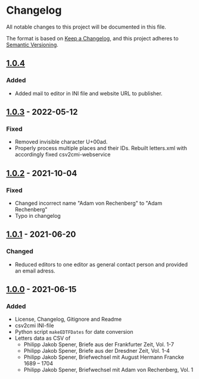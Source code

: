 # Changelog

All notable changes to this project will be documented in this file.

The format is based on [Keep a Changelog](https://keepachangelog.com/en/1.0.0/), and this project adheres to [Semantic Versioning](https://semver.org/spec/v2.0.0.html).

## [1.0.4]

### Added

- Added mail to editor in INI file and website URL to publisher.

## [1.0.3] - 2022-05-12

### Fixed

- Removed invisible character U+00ad.
- Properly process multiple places and their IDs. Rebuilt letters.xml with accordingly fixed csv2cmi-webservice

## [1.0.2] - 2021-10-04

### Fixed

- Changed incorrect name "Adam von Rechenberg" to "Adam Rechenberg"
- Typo in changelog

## [1.0.1] - 2021-06-20

### Changed

- Reduced editors to one editor as general contact person and provided an email adress.

## [1.0.0] - 2021-06-15

### Added

- License, Changelog, Gitignore and Readme
- csv2cmi INI-file
- Python script `makeEDTFDates` for date conversion
- Letters data as CSV of
  - Philipp Jakob Spener, Briefe aus der Frankfurter Zeit, Vol. 1-7
  - Philipp Jakob Spener, Briefe aus der Dresdner Zeit, Vol. 1-4
  - Philipp Jakob Spener, Briefwechsel mit August Hermann Francke 1689 – 1704
  - Philipp Jakob Spener, Briefwechsel mit Adam von Rechenberg, Vol. 1

[1.0.4]: https://github.com/saw-leipzig/cmif-spener/compare/1.0.3...1.0.4
[1.0.3]: https://github.com/saw-leipzig/cmif-spener/compare/1.0.2...1.0.3
[1.0.2]: https://github.com/saw-leipzig/cmif-spener/compare/1.0.1...1.0.2
[1.0.1]: https://github.com/saw-leipzig/cmif-spener/compare/1.0.0...1.0.1
[1.0.0]: https://github.com/saw-leipzig/cmif-spener/releases/tag/1.0.0
